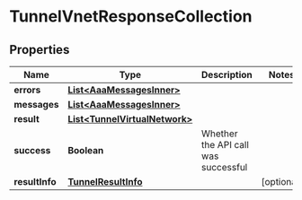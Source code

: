 

# TunnelVnetResponseCollection


## Properties

| Name | Type | Description | Notes |
|------------ | ------------- | ------------- | -------------|
|**errors** | [**List&lt;AaaMessagesInner&gt;**](AaaMessagesInner.md) |  |  |
|**messages** | [**List&lt;AaaMessagesInner&gt;**](AaaMessagesInner.md) |  |  |
|**result** | [**List&lt;TunnelVirtualNetwork&gt;**](TunnelVirtualNetwork.md) |  |  |
|**success** | **Boolean** | Whether the API call was successful |  |
|**resultInfo** | [**TunnelResultInfo**](TunnelResultInfo.md) |  |  [optional] |



